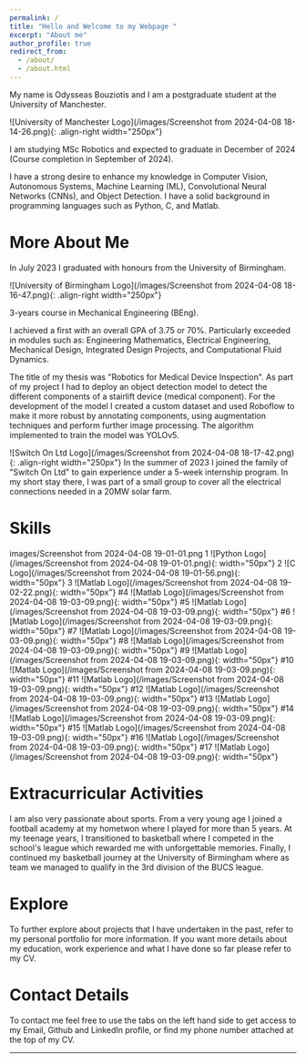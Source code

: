 ```yaml
---
permalink: /
title: "Hello and Welcome to my Webpage "
excerpt: "About me"
author_profile: true
redirect_from: 
  - /about/
  - /about.html
---
```



My name is Odysseas Bouziotis and I am a postgraduate student at the University of Manchester.

![University of Manchester Logo](/images/Screenshot from 2024-04-08 18-14-26.png){: .align-right width="250px"}

I am studying MSc Robotics and expected to graduate in December of 2024 (Course completion in September of 2024).

I have a strong desire to enhance my knowledge in Computer Vision, Autonomous Systems, Machine Learning (ML), Convolutional Neural Networks (CNNs), and Object Detection. 
I have a solid background in programming languages such as Python, C, and Matlab.

More About Me
======

In July 2023 I graduated with honours from the University of Birmingham.

![University of Birmingham Logo](/images/Screenshot from 2024-04-08 18-16-47.png){: .align-right width="250px"}

3-years course in Mechanical Engineering (BEng).

I achieved a first with an overall GPA of 3.75 or 70%.
Particularly exceeded in modules such as:
Engineering Mathematics, Electrical Engineering,
Mechanical Design, Integrated Design Projects,
and Computational Fluid Dynamics.

The title of my thesis was "Robotics for Medical Device Inspection". As part of my project I had to deploy an object detection model to detect the different components of a stairlift device (medical component). For the development of the model I created a custom dataset and used Roboflow to make it more robust by annotating components, using augmentation techniques and perform further image processing. The algorithm implemented to train the model was YOLOv5.   

![Switch On Ltd Logo](/images/Screenshot from 2024-04-08 18-17-42.png){: .align-right width="250px"}
In the summer of 2023 I joined the family of "Switch On Ltd" to gain experience under a 5-week internship program. 
In my short stay there, I was part of a small group to cover all the electrical connections needed in a 20MW solar farm.

Skills
======
images/Screenshot from 2024-04-08 19-01-01.png
1 ![Python Logo](/images/Screenshot from 2024-04-08 19-01-01.png){: width="50px"}
2 ![C Logo](/images/Screenshot from 2024-04-08 19-01-56.png){: width="50px"}
3 ![Matlab Logo](/images/Screenshot from 2024-04-08 19-02-22.png){: width="50px"}
#4 ![Matlab Logo](/images/Screenshot from 2024-04-08 19-03-09.png){: width="50px"}
#5 ![Matlab Logo](/images/Screenshot from 2024-04-08 19-03-09.png){: width="50px"}
#6 ![Matlab Logo](/images/Screenshot from 2024-04-08 19-03-09.png){: width="50px"}
#7 ![Matlab Logo](/images/Screenshot from 2024-04-08 19-03-09.png){: width="50px"}
#8 ![Matlab Logo](/images/Screenshot from 2024-04-08 19-03-09.png){: width="50px"}
#9 ![Matlab Logo](/images/Screenshot from 2024-04-08 19-03-09.png){: width="50px"}
#10 ![Matlab Logo](/images/Screenshot from 2024-04-08 19-03-09.png){: width="50px"}
#11 ![Matlab Logo](/images/Screenshot from 2024-04-08 19-03-09.png){: width="50px"}
#12 ![Matlab Logo](/images/Screenshot from 2024-04-08 19-03-09.png){: width="50px"}
#13 ![Matlab Logo](/images/Screenshot from 2024-04-08 19-03-09.png){: width="50px"}
#14 ![Matlab Logo](/images/Screenshot from 2024-04-08 19-03-09.png){: width="50px"}
#15 ![Matlab Logo](/images/Screenshot from 2024-04-08 19-03-09.png){: width="50px"}
#16 ![Matlab Logo](/images/Screenshot from 2024-04-08 19-03-09.png){: width="50px"}
#17 ![Matlab Logo](/images/Screenshot from 2024-04-08 19-03-09.png){: width="50px"}

Extracurricular Activities
======

I am also very passionate about sports. From a very young age I joined a football academy at my hometwon where I played for more than 5 years. At my teenage years, I transitioned to basketball where I competed in the school's league which rewarded me with unforgettable memories. Finally, I continued my basketball journey at the University of Birmingham where as team we managed to qualify in the 3rd division of the BUCS league.  

Explore
======
To further explore about projects that I have undertaken in the past, refer to my personal portfolio for more information. If you want more details about my education, work experience and what I have done so far please refer to my CV.

Contact Details
======
To contact me feel free to use the tabs on the left hand side to get access to my Email, Github and LinkedIn profile, or find my phone number attached at the top of my CV.

------

